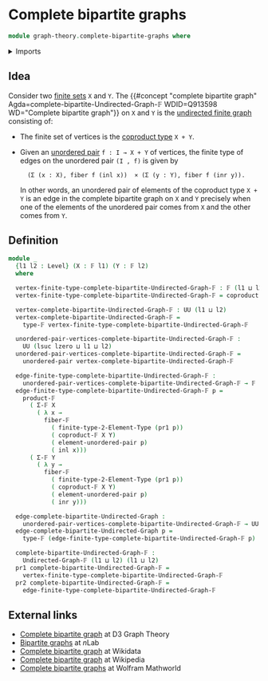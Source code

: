 # Complete bipartite graphs

```agda
module graph-theory.complete-bipartite-graphs where
```

<details><summary>Imports</summary>

```agda
open import foundation.coproduct-types
open import foundation.universe-levels
open import foundation.unordered-pairs

open import graph-theory.finite-graphs

open import univalent-combinatorics.2-element-types
open import univalent-combinatorics.cartesian-product-types
open import univalent-combinatorics.coproduct-types
open import univalent-combinatorics.dependent-pair-types
open import univalent-combinatorics.fibers-of-maps
open import univalent-combinatorics.finite-types
```

</details>

## Idea

Consider two [finite sets](univalent-combinatorics.finite-types.md) `X` and `Y`.
The
{{#concept "complete bipartite graph" Agda=complete-bipartite-Undirected-Graph-𝔽 WDID=Q913598 WD="Complete bipartite graph"}}
on `X` and `Y` is the [undirected finite graph](graph-theory.finite-graphs.md)
consisting of:

- The finite set of vertices is the
  [coproduct type](univalent-combinatorics.coproduct-types.md) `X + Y`.
- Given an [unordered pair](foundation.unordered-pairs.md) `f : I → X + Y` of
  vertices, the finite type of edges on the unordered pair `(I , f)` is given by

  ```text
    (Σ (x : X), fiber f (inl x))  × (Σ (y : Y), fiber f (inr y)).
  ```

  In other words, an unordered pair of elements of the coproduct type `X + Y` is
  an edge in the complete bipartite graph on `X` and `Y` precisely when one of
  the elements of the unordered pair comes from `X` and the other comes from
  `Y`.

## Definition

```agda
module _
  {l1 l2 : Level} (X : 𝔽 l1) (Y : 𝔽 l2)
  where

  vertex-finite-type-complete-bipartite-Undirected-Graph-𝔽 : 𝔽 (l1 ⊔ l2)
  vertex-finite-type-complete-bipartite-Undirected-Graph-𝔽 = coproduct-𝔽 X Y

  vertex-complete-bipartite-Undirected-Graph-𝔽 : UU (l1 ⊔ l2)
  vertex-complete-bipartite-Undirected-Graph-𝔽 =
    type-𝔽 vertex-finite-type-complete-bipartite-Undirected-Graph-𝔽

  unordered-pair-vertices-complete-bipartite-Undirected-Graph-𝔽 :
    UU (lsuc lzero ⊔ l1 ⊔ l2)
  unordered-pair-vertices-complete-bipartite-Undirected-Graph-𝔽 =
    unordered-pair vertex-complete-bipartite-Undirected-Graph-𝔽

  edge-finite-type-complete-bipartite-Undirected-Graph-𝔽 :
    unordered-pair-vertices-complete-bipartite-Undirected-Graph-𝔽 → 𝔽 (l1 ⊔ l2)
  edge-finite-type-complete-bipartite-Undirected-Graph-𝔽 p =
    product-𝔽
      ( Σ-𝔽 X
        ( λ x →
          fiber-𝔽
            ( finite-type-2-Element-Type (pr1 p))
            ( coproduct-𝔽 X Y)
            ( element-unordered-pair p)
            ( inl x)))
      ( Σ-𝔽 Y
        ( λ y →
          fiber-𝔽
            ( finite-type-2-Element-Type (pr1 p))
            ( coproduct-𝔽 X Y)
            ( element-unordered-pair p)
            ( inr y)))

  edge-complete-bipartite-Undirected-Graph :
    unordered-pair-vertices-complete-bipartite-Undirected-Graph-𝔽 → UU (l1 ⊔ l2)
  edge-complete-bipartite-Undirected-Graph p =
    type-𝔽 (edge-finite-type-complete-bipartite-Undirected-Graph-𝔽 p)

  complete-bipartite-Undirected-Graph-𝔽 :
    Undirected-Graph-𝔽 (l1 ⊔ l2) (l1 ⊔ l2)
  pr1 complete-bipartite-Undirected-Graph-𝔽 =
    vertex-finite-type-complete-bipartite-Undirected-Graph-𝔽
  pr2 complete-bipartite-Undirected-Graph-𝔽 =
    edge-finite-type-complete-bipartite-Undirected-Graph-𝔽
```

## External links

- [Complete bipartite graph](https://d3gt.com/unit.html?complete-bipartite) at
  D3 Graph Theory
- [Bipartite graphs](https://ncatlab.org/nlab/show/bipartite+graph) at $n$Lab
- [Complete bipartite graph](https://www.wikidata.org/entity/Q913598) at
  Wikidata
- [Complete bipartite graph](https://en.wikipedia.org/wiki/Complete_bipartite_graph)
  at Wikipedia
- [Complete bipartite graphs](https://mathworld.wolfram.com/CompleteBipartiteGraph.html)
  at Wolfram Mathworld
